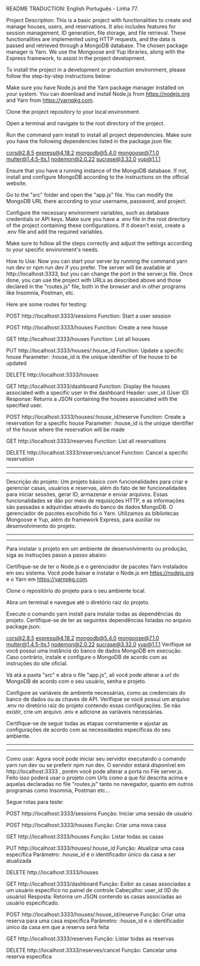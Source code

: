 README TRADUCTION: 
English
Português - Linha 77.

Project Description: This is a basic project with functionalities to create and manage houses, users, and reservations. It also includes features for session management, ID generation, file storage, and file retrieval. These functionalities are implemented using HTTP requests, and the data is passed and retrieved through a MongoDB database. The chosen package manager is Yarn. We use the Mongoose and Yup libraries, along with the Express framework, to assist in the project development.

To install the project in a development or production environment, please follow the step-by-step instructions below:

Make sure you have Node.js and the Yarn package manager installed on your system. You can download and install Node.js from https://nodejs.org and Yarn from https://yarnpkg.com.

Clone the project repository to your local environment.

Open a terminal and navigate to the root directory of the project.

Run the command yarn install to install all project dependencies. Make sure you have the following dependencies listed in the package.json file:

cors@2.8.5
express@4.18.2
mongodb@5.4.0
mongoose@7.1.0
multer@1.4.5-lts.1
nodemon@2.0.22
sucrase@3.32.0
yup@1.1.1

Ensure that you have a running instance of the MongoDB database. If not, install and configure MongoDB according to the instructions on the official website.

Go to the "src" folder and open the "app.js" file. You can modify the MongoDB URL there according to your username, password, and project.

Configure the necessary environment variables, such as database credentials or API keys. Make sure you have a .env file in the root directory of the project containing these configurations. If it doesn't exist, create a .env file and add the required variables.

Make sure to follow all the steps correctly and adjust the settings according to your specific environment's needs.

How to Use: Now you can start your server by running the command yarn run dev or npm run dev if you prefer. The server will be available at http://localhost:3333, but you can change the port in the server.js file. Once done, you can use the project with URLs as described above and those declared in the "routes.js" file, both in the browser and in other programs like Insomnia, Postman, etc.

Here are some routes for testing:

POST http://localhost:3333/sessions
Function: Start a user session

POST http://localhost:3333/houses
Function: Create a new house

GET http://localhost:3333/houses
Function: List all houses

PUT http://localhost:3333/houses/:house_id
Function: Update a specific house
Parameter: :house_id is the unique identifier of the house to be updated

DELETE http://localhost:3333/houses

GET http://localhost:3333/dashboard
Function: Display the houses associated with a specific user in the dashboard
Header: user_id (User ID)
Response: Returns a JSON containing the houses associated with the specified user.

POST http://localhost:3333/houses/:house_id/reserve
Function: Create a reservation for a specific house
Parameter: :house_id is the unique identifier of the house where the reservation will be made

GET http://localhost:3333/reserves
Function: List all reservations

DELETE http://localhost:3333/reserves/cancel
Function: Cancel a specific reservation





---------------------------------------------------------------------------------------------------------------

---------------------------------------------------------------------------------------------------------------


Descrição do projeto: Um projeto básico com funcionalidades para criar e gerenciar casas, usuários e reservas, além do fato de ter funcionalidades para iniciar sessões, gerar ID, armazenar e enviar arquivos. Essas funcionalidades se dão por meio de requisições HTTP, e as informações são passadas e adquiridas através do banco de dados MongoDB. O gerenciador de pacotes escolhido foi o Yarn. Utilizamos as bibliotecas Mongoose e Yup, além do framework Express, para auxiliar no desenvolvimento do projeto.


---------------------------------------------------------------------------------------------------------------

---------------------------------------------------------------------------------------------------------------


Para instalar o projeto em um ambiente de desenvolvimento ou produção, 
siga as instruções passo a passo abaixo:

Certifique-se de ter o Node.js e o gerenciador de pacotes Yarn instalados em seu sistema. Você pode baixar e instalar o Node.js em https://nodejs.org e o Yarn em https://yarnpkg.com.

Clone o repositório do projeto para o seu ambiente local.

Abra um terminal e navegue até o diretório raiz do projeto.

Execute o comando yarn install para instalar todas as dependências do projeto. Certifique-se de ter as seguintes dependências listadas no arquivo package.json:

cors@2.8.5
express@4.18.2
mongodb@5.4.0
mongoose@7.1.0
multer@1.4.5-lts.1
nodemon@2.0.22
sucrase@3.32.0
yup@1.1.1
Verifique se você possui uma instância do banco de dados MongoDB em execução. Caso contrário, instale e configure o MongoDB de acordo com as instruções do site oficial.

Vá atá a pasta "src" e abra o file "app.js", ali você pode alterar a url do MongoDB de acordo com o seu
usuário, senha e projeto.

Configure as variáveis de ambiente necessárias, como as credenciais do banco de dados ou as chaves de API. Verifique se você possui um arquivo .env no diretório raiz do projeto contendo essas configurações. Se não existir, crie um arquivo .env e adicione as variáveis necessárias.

Certifique-se de seguir todas as etapas corretamente e ajustar as configurações de acordo com as necessidades específicas do seu ambiente.


---------------------------------------------------------------------------------------------------------------

---------------------------------------------------------------------------------------------------------------

Como usar: Agora você pode iniciar seu servidor executando o comando yarn run dev ou se preferir npm run dev. 
O servidor estará disponível em http://localhost:3333  , porém você pode alterar a porta no File server.js.
Feito isso poderá usar o projeto com Urls como a que foi descrita acima e aquelas declaradas no file "routes.js" tanto no navegador, quanto em outros programas como Insomnia, Postman etc...


Segue rotas para teste: 

POST http://localhost:3333/sessions
Função: Iniciar uma sessão de usuário

POST http://localhost:3333/houses
Função: Criar uma nova casa

GET http://localhost:3333/houses
Função: Listar todas as casas

PUT http://localhost:3333/houses/:house_id
Função: Atualizar uma casa específica
Parâmetro: :house_id é o identificador único da casa a ser atualizada

DELETE http://localhost:3333/houses


GET http://localhost:3333/dashboard
Função: Exibir as casas associadas a um usuário específico no painel de controle
Cabeçalho: user_id (ID do usuário)
Resposta: Retorna um JSON contendo as casas associadas ao usuário especificado.


POST http://localhost:3333/houses/:house_id/reserve
Função: Criar uma reserva para uma casa específica
Parâmetro: :house_id é o identificador único da casa em que a reserva será feita

GET http://localhost:3333/reserves
Função: Listar todas as reservas

DELETE http://localhost:3333/reserves/cancel
Função: Cancelar uma reserva específica

